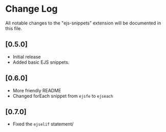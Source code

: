 # Change Log

All notable changes to the "ejs-snippets" extension will be documented in this file.

## [0.5.0]

- Initial release
- Added basic EJS snippets.

## [0.6.0]
- More friendly README
- Changed forEach snippet from `ejsfe` to `ejseach`

## [0.7.0]
- Fixed the `ejselif` statement/
